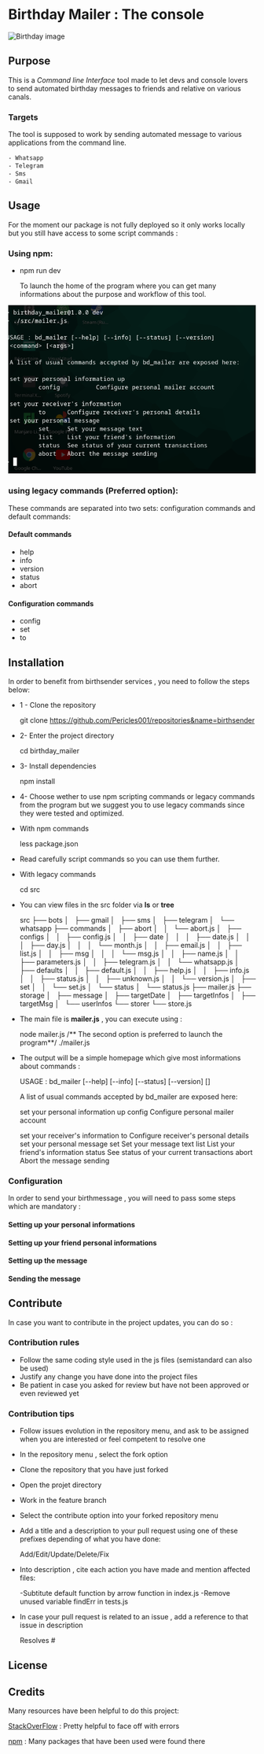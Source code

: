 # Birthday Mailer : The console

![Birthday image](https://cdn.pixabay.com/photo/2016/11/18/15/47/birthday-1835449_960_720.jpg)

## Purpose

This is a _Command line Interface_ tool made to let devs and console lovers to send automated birthday messages to
friends and relative on various canals.

### Targets

The tool is supposed to work by sending automated message to various applications from the command line.

    - Whatsapp
    - Telegram
    - Sms
    - Gmail

## Usage

For the moment our package is not fully deployed so it only works locally but you still have access to some script commands :

### Using npm:

* npm run dev

  To launch the home of the program where you can get many informations about the purpose and workflow of this tool.

![homepage](./images/0-home.png)

### using legacy commands (Preferred option):

These commands are separated into two sets: configuration commands and default commands:

#### Default commands

* help
* info
* version
* status
* abort

#### Configuration commands

* config
* set
* to

## Installation

In order to benefit from birthsender services , you need to follow the steps below:

* 1 - Clone the repository 


    git clone https://github.com/Pericles001/repositories&name=birthsender

* 2- Enter the project directory


    cd birthday_mailer


* 3- Install dependencies


    npm install

* 4- Choose wether to use npm scripting commands or legacy commands from the program but we suggest you to use legacy commands since they were tested and optimized.

- With npm commands


    less package.json

- Read carefully script commands so you can use them further.


- With legacy commands



    cd src

- You can view files in the src folder via __ls__ or __tree__


    src
    ├── bots
    │   ├── gmail
    │   ├── sms
    │   ├── telegram
    │   └── whatsapp
    ├── commands
    │   ├── abort
    │   │   └── abort.js
    │   ├── configs
    │   │   ├── config.js
    │   │   ├── date
    │   │   │   ├── date.js
    │   │   │   ├── day.js
    │   │   │   └── month.js
    │   │   ├── email.js
    │   │   ├── list.js
    │   │   ├── msg
    │   │   │   └── msg.js
    │   │   ├── name.js
    │   │   ├── parameters.js
    │   │   ├── telegram.js
    │   │   └── whatsapp.js
    │   ├── defaults
    │   │   ├── default.js
    │   │   ├── help.js
    │   │   ├── info.js
    │   │   ├── status.js
    │   │   ├── unknown.js
    │   │   └── version.js
    │   ├── set
    │   │   └── set.js
    │   └── status
    │       └── status.js
    ├── mailer.js
    ├── storage
    │   ├── message
    │   ├── targetDate
    │   ├── targetInfos
    │   ├── targetMsg
    │   └── userInfos
    └── storer
    └── store.js

- The main file is __mailer.js__ , you can execute using :


    node mailer.js
    /** The second option is preferred to launch the program**/
    ./mailer.js

- The output will be a simple homepage which give most informations about commands :


    USAGE : bd_mailer [--help] [--info] [--status] [--version] 
    <command> [<args>]

    A list of usual commands accepted by bd_mailer are exposed here:

    set your personal information up
        config 	 Configure personal mailer account

    set your receiver's information
        to 	 Configure receiver's personal details
    set your personal message
        set 	 Set your message text
        list 	 List your friend's information
        status  See status of your current transactions
        abort 	 Abort the message sending


### Configuration

In order to send your birthmessage , you will need to pass some steps which are mandatory :

#### Setting up your personal informations

#### Setting up your friend personal informations

#### Setting up the message

#### Sending the message

## Contribute

In case you want to contribute in the project updates, you can do so :

### Contribution rules

* Follow the same coding style used in the js files (semistandard can also be used)
* Justify any change you have done into the project files
* Be patient in case you asked for review but have not been approved or even reviewed yet 

### Contribution tips

* Follow issues evolution in the repository menu, and ask to be assigned when you are interested or feel competent to resolve one
* In the repository menu , select the fork option
* Clone the repository that you have just forked
* Open the projet directory
* Work in the feature branch
* Select the contribute option into your forked repository menu
* Add a title and a description to your pull request using one of these prefixes depending of what you have done:

    
    Add/Edit/Update/Delete/Fix 

* Into description , cite each action you have made and mention affected files:



    -Subtitute default function by arrow function in index.js
    -Remove unused variable findErr in tests.js

* In case your pull request is related to an issue , add a reference to that issue in description


    Resolves #<issue number> 


## License

## Credits

Many resources have been helpful to do this project:

[StackOverFlow](https://stackoverflow.com) : Pretty helpful to face off with errors

[npm](https://npm.com) : Many packages that have been used were found there
